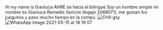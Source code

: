 Hi my name is Gianluca AHRE se hacia el bilingue 
Soy un hombre simple mi nombre es Gianluca Remedio Soncini (legajo 2088071), me gustan los jueguitos y paso mucho tiempo en la compu.
![Chill gay](https://cloudfront-us-east-1.images.arcpublishing.com/infobae/XGBU7CJKQNHVFNQAXBWCWSD4LY.jpg)
![WhatsApp Image 2021-05-15 at 18 16 07](https://github.com/user-attachments/assets/afe207b4-af1b-46e8-9540-63d5b8bf99f0)
